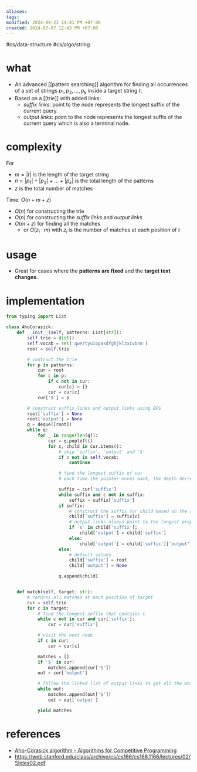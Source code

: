 ```yaml
---
aliases: 
tags: 
modified: 2024-09-23 14:41 PM +07:00
created: 2024-07-07 12:43 PM +07:00
---
```

#cs/data-structure #cs/algo/string

# what
- An advanced [[pattern searching]] algorithm for finding all occurrences of a set of strings $p_1, p_2, \ldots, p_k$ inside a target string $t$.
- Based on a [[trie]] with added links:
	- *suffix links*: point to the node represents the longest suffix of the current query.
	- *output links*: point to the node represents the longest suffix of the current query which is also a terminal node.
# complexity
For 
- $m = |t|$ is the length of the target string
- $n = |p_1| + |p_2| + \ldots + |p_k|$  is the total length of the patterns
- $z$ is the total number of matches

Time: $O(n + m + z)$
- $O(n)$ for constructing the trie
- $O(n)$ for constructing the *suffix links* and *output links*
- $O(m + z)$ for finding all the matches
	- or $O(z_i \cdot m)$ with $z_i$ is the number of matches at each position of $t$
# usage
- Great for cases where the **patterns are fixed** and the **target text changes**.
# implementation
```python
from typing import List

class AhoCorasick:
    def __init__(self, patterns: List[str]):
        self.trie = dict()
        self.vocab = set('qwertyuiopasdfghjklzxcvbnm')
        root = self.trie

        # contruct the trie
        for p in patterns:
            cur = root
            for c in p:
                if c not in cur:
                    cur[c] = {}
                cur = cur[c]
            cur['$'] = p

        # construct suffix links and output links using BFS
        root['suffix'] = None
        root['output'] = None
        q = deque([root])
        while q:
            for _ in range(len(q)):
                cur = q.popleft()
                for c, child in cur.items():
	                # skip 'suffix', 'output' and '$'
                    if c not in self.vocab:
                        continue

                    # find the longest suffix of cur
                    # each time the pointer moves back, the depth decreases by at least 1

                    suffix = cur['suffix']
                    while suffix and c not in suffix:
                        suffix = suffix['suffix']
                    if suffix:
                        # construct the suffix for child based on the suffix of cur
                        child['suffix'] = suffix[c]
                        # output links always point to the longest proper suffix
                        if '$' in child['suffix']:
                            child['output'] = child['suffix']
                        else:
                            child['output'] = child['suffix']['output']
                    else:
                        # default values
                        child['suffix'] = root
                        child['output'] = None

                    q.append(child)


    def match(self, target: str):
        # returns all matches at each position of target
        cur = self.trie
        for c in target:
            # find the longest suffix that contains c
            while c not in cur and cur['suffix']:
                cur = cur['suffix']

            # visit the next node
            if c in cur:
                cur = cur[c]

            matches = []
            if '$' in cur:
                matches.append(cur['$'])
            out = cur['output']

            # follow the linked list of output links to get all the matches
            while out:
                matches.append(out['$'])
                out = out['output']

            yield matches
```
# references
- [Aho-Corasick algorithm - Algorithms for Competitive Programming](https://cp-algorithms.com/string/aho_corasick.html)
- https://web.stanford.edu/class/archive/cs/cs166/cs166.1166/lectures/02/Slides02.pdf